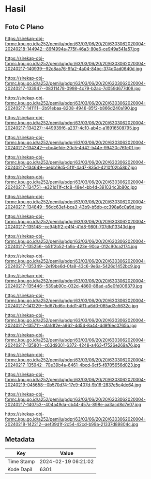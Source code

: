 # Hasil

## Foto C Plano

https://sirekap-obj-formc.kpu.go.id/a252/pemilu/pdpr/63/03/06/20/20/6303062020004-20240218-144942--89f4994a-775f-46a3-80e6-ce949a541a57.jpg

https://sirekap-obj-formc.kpu.go.id/a252/pemilu/pdpr/63/03/06/20/20/6303062020004-20240217-140939--92c8aa76-9fa2-4a04-84bc-374d0ad0640d.jpg

https://sirekap-obj-formc.kpu.go.id/a252/pemilu/pdpr/63/03/06/20/20/6303062020004-20240217-133947--08311479-0998-4c79-b2ac-7d059d677d09.jpg

https://sirekap-obj-formc.kpu.go.id/a252/pemilu/pdpr/63/03/06/20/20/6303062020004-20240217-141111--2b91ebaa-8208-4948-85f2-b866d240a190.jpg

https://sirekap-obj-formc.kpu.go.id/a252/pemilu/pdpr/63/03/06/20/20/6303062020004-20240217-134227--449939f6-a237-4c10-ab4c-a16916508795.jpg

https://sirekap-obj-formc.kpu.go.id/a252/pemilu/pdpr/63/03/06/20/20/6303062020004-20240217-134342--cbc4efde-20c5-4d42-b44e-99420c761e01.jpg

https://sirekap-obj-formc.kpu.go.id/a252/pemilu/pdpr/63/03/06/20/20/6303062020004-20240217-134649--aebb19d5-5f1f-4ad7-835d-4210f02b58b7.jpg

https://sirekap-obj-formc.kpu.go.id/a252/pemilu/pdpr/63/03/06/20/20/6303062020004-20240217-134751--e321d11f-cfc8-48e4-bb4d-391034c3b80c.jpg

https://sirekap-obj-formc.kpu.go.id/a252/pemilu/pdpr/63/03/06/20/20/6303062020004-20240217-134849--56dc63ef-bca3-43b9-b5db-cc398a6c0a9d.jpg

https://sirekap-obj-formc.kpu.go.id/a252/pemilu/pdpr/63/03/06/20/20/6303062020004-20240217-135148--cc94b1f2-e4f4-41d8-980f-707dfd13343d.jpg

https://sirekap-obj-formc.kpu.go.id/a252/pemilu/pdpr/63/03/06/20/20/6303062020004-20240217-135256--b51f2b52-fa9a-423e-90ca-012c90ca2174.jpg

https://sirekap-obj-formc.kpu.go.id/a252/pemilu/pdpr/63/03/06/20/20/6303062020004-20240217-135349--2e19be6d-0fa8-43c6-9e6a-5426d1452bc9.jpg

https://sirekap-obj-formc.kpu.go.id/a252/pemilu/pdpr/63/03/06/20/20/6303062020004-20240217-135446--539ab90c-032d-4860-88ad-a5e0fd006379.jpg

https://sirekap-obj-formc.kpu.go.id/a252/pemilu/pdpr/63/03/06/20/20/6303062020004-20240217-141229--5d67bd6c-bdd1-4ff1-a6d0-085ad3c5632c.jpg

https://sirekap-obj-formc.kpu.go.id/a252/pemilu/pdpr/63/03/06/20/20/6303062020004-20240217-135711--afa1df2e-a962-4d54-8a44-dd9f6ec0765b.jpg

https://sirekap-obj-formc.kpu.go.id/a252/pemilu/pdpr/63/03/06/20/20/6303062020004-20240217-135801--c63d9301-6372-4248-a463-f7526e269a76.jpg

https://sirekap-obj-formc.kpu.go.id/a252/pemilu/pdpr/63/03/06/20/20/6303062020004-20240217-135942--70e39b4a-6461-4bcd-9cf5-f8705656d023.jpg

https://sirekap-obj-formc.kpu.go.id/a252/pemilu/pdpr/63/03/06/20/20/6303062020004-20240219-045658--0b570d74-17c9-407d-9b16-2837e5c4dc64.jpg

https://sirekap-obj-formc.kpu.go.id/a252/pemilu/pdpr/63/03/06/20/20/6303062020004-20240217-140753--404a49da-cb44-457a-898e-aa3acd8d7e07.jpg

https://sirekap-obj-formc.kpu.go.id/a252/pemilu/pdpr/63/03/06/20/20/6303062020004-20240218-142212--aef39d1f-2c54-42cd-b99a-21337d89804c.jpg


## Metadata

| Key        | Value               |
| ---------- | ------------------- |
| Time Stamp | 2024-02-19 06:21:02 |
| Kode Dapil | 6301                |



